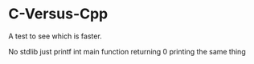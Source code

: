# C-Versus-Cpp
A test to see which is faster.

No stdlib just printf int main function returning 0 printing the same thing
